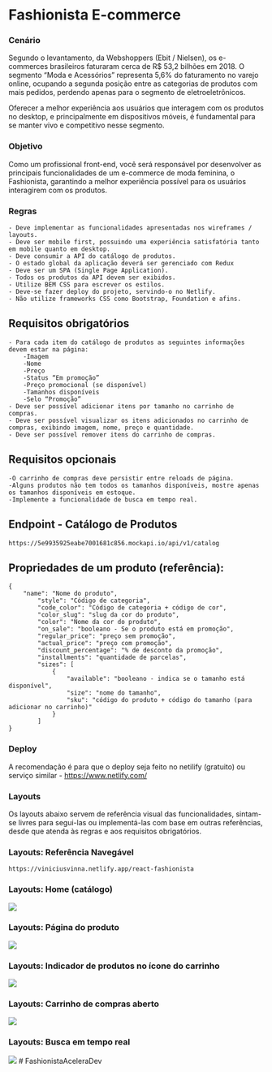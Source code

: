 # Fashionista E-commerce

### Cenário

Segundo o levantamento, da Webshoppers (Ebit / Nielsen), os e-commerces brasileiros faturaram cerca de R\$ 53,2 bilhões em 2018. O segmento “Moda e Acessórios” representa 5,6% do faturamento no varejo online, ocupando a segunda posição entre as categorias de produtos com mais pedidos, perdendo apenas para o segmento de eletroeletrônicos.

Oferecer a melhor experiência aos usuários que interagem com os produtos no desktop, e principalmente em dispositivos móveis, é fundamental para se manter vivo e competitivo nesse segmento.

### Objetivo

Como um profissional front-end, você será responsável por desenvolver as principais funcionalidades de um e-commerce de moda feminina, o Fashionista, garantindo a melhor experiência possível para os usuários interagirem com os produtos.

### Regras

    - Deve implementar as funcionalidades apresentadas nos wireframes / layouts.
    - Deve ser mobile first, possuindo uma experiência satisfatória tanto em mobile quanto em desktop.
    - Deve consumir a API do catálogo de produtos.
    - O estado global da aplicação deverá ser gerenciado com Redux
    - Deve ser um SPA (Single Page Application).
    - Todos os produtos da API devem ser exibidos.
    - Utilize BEM CSS para escrever os estilos.
    - Deve-se fazer deploy do projeto, servindo-o no Netlify.
    - Não utilize frameworks CSS como Bootstrap, Foundation e afins.

## Requisitos obrigatórios

    - Para cada item do catálogo de produtos as seguintes informações devem estar na página:
        -Imagem
        -Nome
        -Preço
        -Status “Em promoção”
        -Preço promocional (se disponível)
        -Tamanhos disponíveis
        -Selo “Promoção”
    - Deve ser possível adicionar itens por tamanho no carrinho de compras.
    - Deve ser possível visualizar os itens adicionados no carrinho de compras, exibindo imagem, nome, preço e quantidade.
    - Deve ser possível remover itens do carrinho de compras.

## Requisitos opcionais

    -O carrinho de compras deve persistir entre reloads de página.
    -Alguns produtos não tem todos os tamanhos disponíveis, mostre apenas os tamanhos disponíveis em estoque.
    -Implemente a funcionalidade de busca em tempo real.

## Endpoint - Catálogo de Produtos

    https://5e9935925eabe7001681c856.mockapi.io/api/v1/catalog

## Propriedades de um produto (referência):

    {
        "name": "Nome do produto",
            "style": "Código de categoria",
            "code_color": "Código de categoria + código de cor",
            "color_slug": "slug da cor do produto",
            "color": "Nome da cor do produto",
            "on_sale": "booleano - Se o produto está em promoção",
            "regular_price": "preço sem promoção",
            "actual_price": "preço com promoção",
            "discount_percentage": "% de desconto da promoção",
            "installments": "quantidade de parcelas",
            "sizes": [
                {
                    "available": "booleano - indica se o tamanho está disponível",
                    "size": "nome do tamanho",
                    "sku": "código do produto + código do tamanho (para adicionar no carrinho)"
                }
            ]
    }

### Deploy

A recomendação é para que o deploy seja feito no netilify (gratuito) ou serviço similar - https://www.netlify.com/

### Layouts

Os layouts abaixo servem de referência visual das funcionalidades, sintam-se livres para segui-las ou implementá-las com base em outras referências, desde que atenda às regras e aos requisitos obrigatórios.

### Layouts: Referência Navegável

    https://viniciusvinna.netlify.app/react-fashionista

### Layouts: Home (catálogo)

![](https://codenation-challenges.s3-us-west-1.amazonaws.com/ecommerce/1.png)

### Layouts: Página do produto

![](https://codenation-challenges.s3-us-west-1.amazonaws.com/ecommerce/2.png)

### Layouts: Indicador de produtos no ícone do carrinho

![](https://codenation-challenges.s3-us-west-1.amazonaws.com/ecommerce/3.png)

### Layouts: Carrinho de compras aberto

![](https://codenation-challenges.s3-us-west-1.amazonaws.com/ecommerce/4.png)

### Layouts: Busca em tempo real

![](https://codenation-challenges.s3-us-west-1.amazonaws.com/ecommerce/5.png)
#   F a s h i o n i s t a A c e l e r a D e v  
 